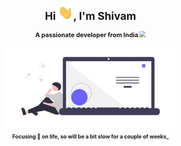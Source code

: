 
<h1 align="center">Hi <img src="https://raw.githubusercontent.com/ABSphreak/ABSphreak/master/gifs/Hi.gif" width="40px" />, I'm Shivam</h1>
<h3 align="center">A passionate developer from India <img src="https://media.giphy.com/media/z5i7CdtKqVotB9mz7h/giphy.gif" width="30"> </h3>

<!-- <p align="left"> <img src="https://komarev.com/ghpvc/?username=gargakshit" alt="gargakshit" /> </p> -->
<h4 align="center">
 <img src="https://github.com/ShivamChoudhary17/ShivamChoudhary17/blob/main/git_img.png" width="90%" border-radius: "50%"></img>

 
 
  Focusing 🎯 on life, so will be a bit slow for a couple of weeks_
</h4>

